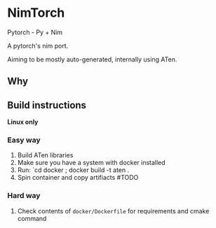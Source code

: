 # NimTorch

Pytorch - Py + Nim

A pytorch's nim port.

Aiming to be mostly auto-generated, internally using ATen.

## Why

## Build instructions

**Linux only**

### Easy way

1. Build ATen libraries
  1. Make sure you have a system with docker installed
  2. Run: `cd docker ; docker build -t aten .
  3. Spin container and copy artifiacts #TODO
  
### Hard way

1. Check contents of `docker/Dockerfile` for requirements and cmake command